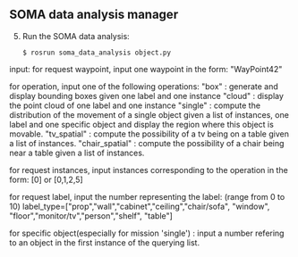 SOMA data analysis manager
--------------------------
5. Run the SOMA data analysis:

    ```
    $ rosrun soma_data_analysis object.py 
    ```
input:
for request waypoint, input one waypoint in the form: "WayPoint42"

for operation, input one of the following operations:
    "box"    :  generate and display bounding boxes given one label and one instance
    "cloud"  :  display the point cloud of one label and one instance
    "single" :  compute the distribution of the movement of a single object given a list of instances, one label and one specific object and display the region where this object is movable.
    "tv_spatial" : compute the possibility of a tv being on a table given a list of instances.
    "chair_spatial" : compute the possibility of a chair being near a table given a list of instances.

for request instances, input instances corresponding to the operation in the form: [0] or [0,1,2,5]

for request label, input the number representing the label: (range from 0 to 10)
    label_type=["prop","wall","cabinet","ceiling","chair/sofa", "window", "floor","monitor/tv","person","shelf", "table"]

for specific object(especially for mission 'single') : input a number refering to an object in the first instance of the querying list.


